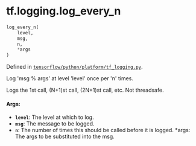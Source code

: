 <div itemscope itemtype="http://developers.google.com/ReferenceObject">
<meta itemprop="name" content="tf.logging.log_every_n" />
</div>

# tf.logging.log_every_n

``` python
log_every_n(
    level,
    msg,
    n,
    *args
)
```



Defined in [`tensorflow/python/platform/tf_logging.py`](https://www.tensorflow.org/code/tensorflow/python/platform/tf_logging.py).

Log 'msg % args' at level 'level' once per 'n' times.

Logs the 1st call, (N+1)st call, (2N+1)st call,  etc.
Not threadsafe.

#### Args:

* <b>`level`</b>: The level at which to log.
* <b>`msg`</b>: The message to be logged.
* <b>`n`</b>: The number of times this should be called before it is logged.
  *args: The args to be substituted into the msg.